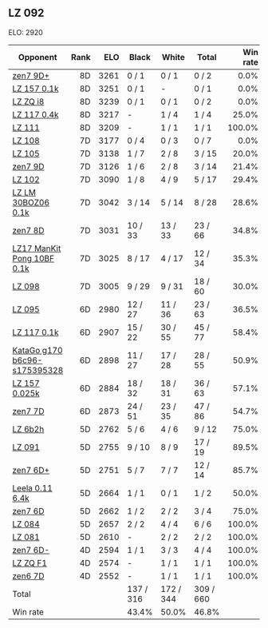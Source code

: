 ## LZ 092 ##

ELO: 2920

Opponent | Rank | ELO | Black | White | Total | Win rate
---------|-----:|----:|-------|-------|-------|-------:
[zen7 9D+](zen7%209D+.md) | 8D | 3261 | 0 / 1 | 0 / 1 | 0 / 2 | 0.0%
[LZ 157 0.1k](LZ%20157%200.1k.md) | 8D | 3251 | 0 / 1 | - | 0 / 1 | 0.0%
[LZ ZQ i8](LZ%20ZQ%20i8.md) | 8D | 3239 | 0 / 1 | 0 / 1 | 0 / 2 | 0.0%
[LZ 117 0.4k](LZ%20117%200.4k.md) | 8D | 3217 | - | 1 / 4 | 1 / 4 | 25.0%
[LZ 111](LZ%20111.md) | 8D | 3209 | - | 1 / 1 | 1 / 1 | 100.0%
[LZ 108](LZ%20108.md) | 7D | 3177 | 0 / 4 | 0 / 3 | 0 / 7 | 0.0%
[LZ 105](LZ%20105.md) | 7D | 3138 | 1 / 7 | 2 / 8 | 3 / 15 | 20.0%
[zen7 9D](zen7%209D.md) | 7D | 3126 | 1 / 6 | 2 / 8 | 3 / 14 | 21.4%
[LZ 102](LZ%20102.md) | 7D | 3090 | 1 / 8 | 4 / 9 | 5 / 17 | 29.4%
[LZ LM 30BOZ06 0.1k](LZ%20LM%2030BOZ06%200.1k.md) | 7D | 3042 | 3 / 14 | 5 / 14 | 8 / 28 | 28.6%
[zen7 8D](zen7%208D.md) | 7D | 3031 | 10 / 33 | 13 / 33 | 23 / 66 | 34.8%
[LZ17 ManKit Pong 10BF 0.1k](LZ17%20ManKit%20Pong%2010BF%200.1k.md) | 7D | 3025 | 8 / 17 | 4 / 17 | 12 / 34 | 35.3%
[LZ 098](LZ%20098.md) | 7D | 3005 | 9 / 29 | 9 / 31 | 18 / 60 | 30.0%
[LZ 095](LZ%20095.md) | 6D | 2980 | 12 / 27 | 11 / 36 | 23 / 63 | 36.5%
[LZ 117 0.1k](LZ%20117%200.1k.md) | 6D | 2907 | 15 / 22 | 30 / 55 | 45 / 77 | 58.4%
[KataGo g170 b6c96-s175395328](KataGo%20g170%20b6c96-s175395328.md) | 6D | 2898 | 11 / 27 | 17 / 28 | 28 / 55 | 50.9%
[LZ 157 0.025k](LZ%20157%200.025k.md) | 6D | 2884 | 18 / 32 | 18 / 31 | 36 / 63 | 57.1%
[zen7 7D](zen7%207D.md) | 6D | 2873 | 24 / 51 | 23 / 35 | 47 / 86 | 54.7%
[LZ 6b2h](LZ%206b2h.md) | 5D | 2762 | 5 / 6 | 4 / 6 | 9 / 12 | 75.0%
[LZ 091](LZ%20091.md) | 5D | 2755 | 9 / 10 | 8 / 9 | 17 / 19 | 89.5%
[zen7 6D+](zen7%206D+.md) | 5D | 2751 | 5 / 7 | 7 / 7 | 12 / 14 | 85.7%
[Leela 0.11 6.4k](Leela%200.11%206.4k.md) | 5D | 2664 | 1 / 1 | 0 / 1 | 1 / 2 | 50.0%
[zen7 6D](zen7%206D.md) | 5D | 2662 | 1 / 2 | 2 / 2 | 3 / 4 | 75.0%
[LZ 084](LZ%20084.md) | 5D | 2657 | 2 / 2 | 4 / 4 | 6 / 6 | 100.0%
[LZ 081](LZ%20081.md) | 5D | 2610 | - | 2 / 2 | 2 / 2 | 100.0%
[zen7 6D-](zen7%206D-.md) | 4D | 2594 | 1 / 1 | 3 / 3 | 4 / 4 | 100.0%
[LZ ZQ F1](LZ%20ZQ%20F1.md) | 4D | 2574 | - | 1 / 1 | 1 / 1 | 100.0%
[zen6 7D](zen6%207D.md) | 4D | 2552 | - | 1 / 1 | 1 / 1 | 100.0%
Total | | | 137 / 316 | 172 / 344 | 309 / 660 | 
Win rate| | | 43.4% | 50.0% | 46.8% | 
